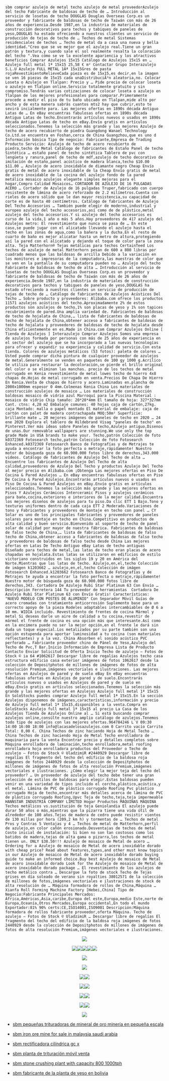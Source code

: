 
```
sbm comprar azulejo de metal techo azulejo de metal proveedorAzulejo del techo Fabricante de baldosas de techo de … Introducción al servicio de losetas de techo DOUGLAS Douglas Overseas Corp.es un proveedor y fabricante de baldosas de techo de Taiwán con más de 26 años de experiencia.Desde 1987,en la industria de materiales de construcción decorativos para techos y tabiques de paneles de yeso,DOUGLAS ha estado ofreciendo a nuestros clientes un servicio de producción de tejas de techo de … Techos de metal Sistemas residenciales de techos … Techo de metal da a casa una nueva y bella identidad."Creo que se ve mejor que el azulejo real.Tiene un gran patrón y textura,y cuando sale el sol realmente resalta la coloración del techo ".Vea cómo se ve la excelente apariencia y los atractivos beneficios Comprar Azulejos 15x15 Catálogo de Azulejos 15x15 en … Azulejo full metal 1ª 15x15 25,58 € m² Contactar Grupo Interazulejo S.L.U Azulejo FULL METAL 1Âª 15x15Gres de pasta rojaRevestimientoRelieveCada pieza es de 15x15,es decir,en la imagen se ven 16 piezas de 15x15 cada unaDistribuciÃ³n aleatoria,no. Colocar Loseta o Azulejo en Tlalpan: Precio y … Pide precio de colocar loseta o azulejo en Tlalpan online.Servicio totalmente gratuito y sin compromiso.Tendrás varias cotizaciones de colocar loseta o azulejo en Tlalpan de los mejores profesionales para comparar.Primeramente procede a medir el piso de tu baño ubicado en Tlalpan,mide alto por ancho y de esta manera sabrás cuantos mts2 hay que cubrir,esto te sevirá incialmente para. Las mejores ofertas en 1890s década Antiguo Latas de … En eBay encuentras fabulosas ofertas en 1890s década Antiguo Latas de techo.Encontrarás artículos nuevos o usados en 1890s década Antiguo Latas de techo en eBay.Envío gratis en artículos seleccionados.Tenemos la selección más grande y las mejores Azulejo de techo de acero recubierto de piedra Guangdong Wanael Technology Co.Ltd.se encuentra en Foshan,cerca de China Guangzhou,que es uno d Información básica Tipo de negocio: Fabricante,Empresa de Trading Producto Servicio: Azulejo de techo de acero recubierto de piedra,techo de Metal Catálogo de fabricantes de Estaño Panel de techo Sintética … estaño panel de techo sintética Tablero de pvc con lengüeta y ranura,panel de techo de mdf,azulejo de techo decorativo de imitación de estaño,panel acústico de madera blanca,techo $10.00 $11.00 … Azulejo de acero inoxidable de diamante negro Cheap Envío gratis de metal de acero inoxidable de la Cheap Envío gratis de metal de acero inoxidable de la cocina del azulejo fondo de la pared metálica mosaico azulejos elegante simples mejoras para el hogar,Compro Calidad Mosaicos… CORTADOR DE AZULEJO DE 16 PULGADAS ACERO … Cortador de Azulejo de 16 pulgadas Truper,fabricado con cuerpo resistente de lámina de acero reforzado de 2.2 milímetros.Cuenta con rieles de acero sólido que le dan mayor resistencia,su capacidad de corte es de hasta 40 centímetros. Catálogo de fabricantes de Azulejo Del Techo Accesorios … También puede elegir de moderno,industrial y europeo azulejo del techo accesorios,así como de de plástico,metal azulejo del techo accesorios.Y si azulejo del techo accesorios es curso de la vida,1 año o más 5 años.Hay proveedores de 417 azulejo del Azulejos metro: El revestimiento que nunca se pasa de … En este caso,se puede jugar con el alicatado llevando el azulejo hasta el techo en las zonas de agua,como la bañera y la ducha.En el resto de cuarto de baño es mejor alicatar hasta un metro de altura,protegiendo así la pared con el alicatado y dejando el toque de color para la zona alta. Teja Matterhorn® Tejas metálicas para techos CertainTeed Los techos de azulejo de metal Matterhorn pesan de 600 a 800 libras por cuadrado menos que las baldosas de arcilla Debido a la variación en los monitores e impresoras de la computadora,las muestras de color que se ven en la pantalla de su computadora pueden no … Azulejo del techo Fabricante de baldosas de techo de alta … Introducción al servicio de losetas de techo DOUGLAS Douglas Overseas Corp.es un proveedor y fabricante de baldosas de techo de Taiwán con más de 26 años de experiencia.Desde 1987,en la industria de materiales de construcción decorativos para techos y tabiques de paneles de yeso,DOUGLAS ha estado ofreciendo a nuestros clientes un servicio de producción de tejas de techo de … Catálogo de fabricantes de Azulejos Acústicos Del Techo … Sobre producto y proveedores: Alibaba.com ofrece los productos 11571 azulejos acústicos del techo.Aproximadamente 2% de estos productos son azulejos de techo,1% son placas de yeso y 1% son tapices recubrimiento de pared.Una amplia variedad de. Fabricantes de baldosas de techo de hojalata de China,… lista de fabricantes de baldosas de techo de hojalata de China,obtener acceso a fabricantes de baldosas de techo de hojalata y proveedores de baldosas de techo de hojalata desde China eficientemente en es.Made in China.com Comprar Azulejos Online [ Tienda de Azulejos ] Interazulejo Comprar Azulejos Somos una empresa de azulejos formada por personas con más de 25 años de experiencia en el sector del azulejo que se ha incorporado a las nuevas tecnologías para ofrecer y expandir su experiencia y calidad de servicio.Con esta tienda. Colores de azulejos metálicos (53 fotos): paleta de colores … Usted puede comprar dicha pintura de cualquier proveedor de azulejos de metal.Generalmente se venden en paquetes de 100 gy 1000 g.Acrilico Se utiliza para restaurar la decoloración,se pierde el brillo original del color o se eliminan las manchas. precio de los techos de metal corrugado en Kenia revestimiento de metal lowes techo de hierro 4x8 chapas de.Hojas de metal corrugado en venta.Precios De Chapa De Hierro En Kenia.Venta de chapas de hierro y acero.Laminadas en.plancha de 2000x1000mm espesor 0 4mm.Colmenas Kenia China Los materiales de construcción azulejos de mosaico … Los materiales de construcción baldosas mosaico de vidrio azul Marroquí para la Piscina Material : mosaico de vidrio Chip tamaño: 20*20*4mm El tamaño de hoja: 327*327mm Cant. ctns: 4,28 m2 Embalaje comunes: 40 hojas caja de cartón,27kg. caja Montado: malla o papel montado El material de embalaje: caja de cartón con palet de madera contrachapada MOQ:50m² Superficie: brillante mate … 20 mejores imágenes de paneles de techo en 2020 … 24 ene 2020 Explora el tablero de Hildebrand Visag "paneles de techo" en Pinterest.Ver más ideas sobre Paneles de techo,Azulejo antiguo,Disenos de unas.Our removable wallpapers are stunning.We use only the top grade Made in USA brands to make your. Techo,patrón Colección de foto k0372369 Fotosearch techo,patrón Colección de foto Fotosearch Enhanced.k0372369 Fotosearch Banco de Fotografías y de Metrajes te ayuda a encontrar la foto perfecta o metraje,rápidamente! Nuestro motor de búsqueda goza de 60.900.000 fotos libre de derechos,343.000 videos. Catálogo de fabricantes de Azulejo Del Techo de alta … Encuentre los fabricantes de Azulejo Del Techo de alta calidad,proveedores de Azulejo Del Techo y productos Azulejo Del Techo al mejor precio en Alibaba.com ¡Obtenga Las mejores ofertas en Piso De Cocina & Pared Azulejos … En eBay encuentras fabulosas ofertas en Piso De Cocina & Pared Azulejos.Encontrarás artículos nuevos o usados en Piso De Cocina & Pared Azulejos en eBay.Envío gratis en artículos seleccionados.Tenemos la selección más grande y las mejores ofertas en Pisos Y Azulejos Cerámicos Interceramic Pisos y azulejos cerámicos para bańo,cocina,exteriores e interiores de la mejor calidad.Encuentra los mejores diseńos de azulejos para tu piso.Da clic ETT 1 Bajo.Tono y texturas uniformes dentro de cada caja ETT 2 Moderado.Variaciones de tono y Fabricantes y proveedores de montaje en techo con panel … CY Solar es uno de los principales fabricantes y proveedores de paneles solares para montaje en techo en China.Competitivo en productos de alta calidad y buen servicio.Bienvenido al soporte de techo de panel solar de calidad por mayor de nuestra fábrica. Fabricantes de baldosas de falso techo de China,… lista de fabricantes de baldosas de falso techo de China,obtener acceso a fabricantes de baldosas de falso techo y proveedores de baldosas de falso techo desde China Las mejores ofertas en Latas De Techo Antiguo eBay Latas de techo antiguas Diseñado para techos de metal,las latas de techo eran placas de acero chapadas en hojalata.Estas latas se utilizaron en edificios de estilo victoriano construidos en los siglos 19 y 20 en América del Norte.Mientras que las latas de techo. Azulejo,en,el,techo Colección de imágen k1203662 … azulejo,en,el,techo Colección de imágen Fotosearch Enhanced.k1203662 Fotosearch Banco de Fotografías y de Metrajes te ayuda a encontrar la foto perfecta o metraje,rápidamente! Nuestro motor de búsqueda goza de 60.900.000 fotos libre de derechos,343. Cortadora De Azulejo Rubi Star Platinum 63 Con Envío … Descripción Ferretera 144 Tu proveedor de herramientas  Cortadora De Azulejo Rubi Star Platinum 63 con Envío Gratis! Características: "NUEVO MODELO CON POSTES DE ALUMINIO" Con Separador Móvil Guías de acero cromadas con tratamiento anticorrosión Suplemento base para un correcto apoyo de la pieza Rodeles adaptables intercambiables de Ø 6 a 10 mm. WIDIA incluido. Revestimiento de frentes de cocina Mármol y metal Si deseas darle un aire de calidad a tu cocina,revestir de mármol el frente de cocina es una opción más que interesante.Así como en la encimera puede no ser la mejor opción,en el frente le dará sin duda un toque especial.Los metalizados por su parte también son una opción estupenda para aportar luminosidad a tu cocina (son materiales reflectantes) y a la vez. China Absorben el sonido acústico PVC perforado … Fabricante proveedor chino de Pánel de Yeso,Azulejo del Techo de Pvc,T Bar.Inicio Información de Empresa Lista de Producto Contacto Enviar Solicitud de Oferta Inicio Techo de azulejo — Fotos de Stock © ia 64 #1062617 Descargar libre de regalías Azulejos techo casa estructura edificio casa exterior imágenes de fotos 1062617 desde la colección de Depositphotos de millones de imágenes de fotos de alta resolución Premium,imágenes vectoriales e ilustraciones. Las mejores ofertas en Azulejos de pared y de suelo eBay En eBay encuentras fabulosas ofertas en Azulejos de pared y de suelo.Encontrarás artículos nuevos o usados en Azulejos de pared y de suelo en eBay.Envío gratis en artículos seleccionados.Tenemos la selección más grande y las mejores ofertas en Azulejos Azulejo full metal 1ª 15x15 En SoloStocks puedes comprar Azulejo full metal 1ª 15x15.En la sección Azulejos disponemos de imágenes,características,información y precio de Azulejo full metal 1ª 15x15,disponibles a la venta.Compra en SoloStocks Azulejo full metal 1ª 15x15 al precio La Casa de los Azulejos Tienda de Azulejos Online al … Si está buscando comprar azulejos online,consúlte nuestro amplio catálogo de azulejos.Tenemos todo tipo de azulejos con las mejores ofertas.964784246 L V 09:30 14:00 16:00 18:00 info@lacasadelosazulejos.com 0 Carrito vacío Carrito Total: 0,00 €. China Techos de zinc haciendo Hoja de Metal Techo … China Techos de zinc haciendo Hoja de Metal Techo enrolladora de maquinaria para la venta Encontrar precio y detalles completos sobre Máquina enrolladora de laminación,techo enrolladora,metal roofing enrolladora hoja enrolladora productos del Proveedor o Techo de azulejo — Fotos de Stock © UladzimiR #2440929 Descargar libre de regalías El fragmento del techo del edificio de la baldosa roja imágenes de fotos 2440929 desde la colección de Depositphotos de millones de imágenes de fotos de alta resolución Premium,imágenes vectoriales e ilustraciones. ¿Cómo elegir la mejor teja del techo del proveedor? … Un proveedor de azulejo del techo debe tener una gran selección de estilos de baldosas para elegir.Estas baldosas pueden venir en una variedad de tipos incluido el corcho,plástico,acústica,y el metal. Lámina de PVC de plástico corrugado Roofing Pvc plástico corrugado Hoja de techo,encontrar más detalles acerca de lámina de PVC de plástico corrugado Roofing,Upvc Teja de techo,teja,teja impermeable HANNSTAR INDUSTRIA COMPANY LIMITED Hogar Productos MÁQUINAS MÁQUINA Techos metálicos vs.sustitución de teja Geniolandia El azulejo puede durar 50 años o más,mientras que la pizarra tiene una vida útil de alrededor de 100 años.Tejas de madera de cedro puede resistir vientos de 130 millas por hora (209,2 km h) y tormentas de … Techos de metal Pros y Contras 5 Ventajas y 4 … Techos de metal de Matterhorn,perfil de azulejo,en color cañón erosionado.Desventajas de techos de metal Costo inicial de instalación: Si bien no son tan costosos como los batidos de madera,tejas de alta gama o pizarra,los techos de metal tienen un. ONLY $38.50!!! Azulejo de mosaico de Metal de acero … Ordering for a Azulejo de mosaico de Metal de acero inoxidable dorado with cheap price? Read about features,types,and other must know topics in our Azulejo de mosaico de Metal de acero inoxidable dorado buying guide to make an informed choice.Buy best Azulejo de mosaico de Metal de acero inoxidable dorado Look for the Azulejo de mosaico de Metal de acero inoxidable dorado package … El revestimiento de los azulejos de techo metálico contra … Descargue la foto de stock Techo de Tejas grises en día soleado de verano sin royalties 38012571 de la colección de millones de fotos,imágenes vectoriales e ilustraciones de stock de alta resolución de … Máquina formadora de rollos de China,Máquina … Xianfa Roll Forming Machine Factory [Hebei,China] Tipo de Negocio:Fabricante Principales Mercados: África,Américas,Asia,caribe,Europa del este,Europa,medio Este,norte de Europa,Oceanía,Otros Mercados,Europa occidental,En todo el mundo Exportador:81% 90% certs:CE,ISO14001,ISO9001 Descripción:Máquina formadora de rollos fabricante proveedor,oferta Máquina. Techo de azulejo — Fotos de Stock © UladzimiR … Descargar libre de regalías El fragmento del techo del edificio de la baldosa roja imágenes de fotos 2440929 desde la colección de Depositphotos de millones de imágenes de fotos de alta resolución Premium,imágenes vectoriales e ilustraciones. 
```

<div align="center">

<a href="https://es-crusher.shibang-china.com/github&k=sbm+comprar+azulejo+de+metal+techo+azulejo+de+metal+proveedor"><img src="https://static.shibang-china.com/es/crusher/logo.jpg"></a>

<a href="https://es-crusher.shibang-china.com/github&k=sbm+comprar+azulejo+de+metal+techo+azulejo+de+metal+proveedor"><img src="https://static.shibang-china.com/es/crusher/index.jpg"></a><a href="https://es-crusher.shibang-china.com/material.htmlgithub&k=sbm+comprar+azulejo+de+metal+techo+azulejo+de+metal+proveedor"><img src="https://static.shibang-china.com/es/crusher/material.jpg"></a><a href="https://es-crusher.shibang-china.com/application.htmlgithub&k=sbm+comprar+azulejo+de+metal+techo+azulejo+de+metal+proveedor"><img src="https://static.shibang-china.com/es/crusher/application.jpg"></a><a href="https://es-crusher.shibang-china.com/aboutus.htmlgithub&k=sbm+comprar+azulejo+de+metal+techo+azulejo+de+metal+proveedor"><img src="https://static.shibang-china.com/es/crusher/aboutus.jpg"></a><a href="https://es-crusher.shibang-china.com/contact.htmlgithub&k=sbm+comprar+azulejo+de+metal+techo+azulejo+de+metal+proveedor"><img src="https://static.shibang-china.com/es/crusher/contact.jpg"></a>

<a href="https://es-crusher.shibang-china.com/github&k=sbm+comprar+azulejo+de+metal+techo+azulejo+de+metal+proveedor"><img src="https://static.shibang-china.com/es/crusher/banner.jpg"></a>

<a href="https://swt.shibang-china.com/github&k=sbm+comprar+azulejo+de+metal+techo+azulejo+de+metal+proveedor"><img src="https://static.shibang-china.com/es/crusher/text.jpg"></a>

<a href="https://swt.shibang-china.com/github&k=sbm+comprar+azulejo+de+metal+techo+azulejo+de+metal+proveedor"><img src="https://static.shibang-china.com/es/crusher/chat.jpg"></a><a href="https://es-crusher.shibang-china.com/contact.htmlgithub&k=sbm+comprar+azulejo+de+metal+techo+azulejo+de+metal+proveedor"><img src="https://static.shibang-china.com/es/crusher/message.jpg"></a>

<a href="https://es-crusher.shibang-china.com/products/pe.htmlgithub&k=sbm+comprar+azulejo+de+metal+techo+azulejo+de+metal+proveedor"><img src="https://static.shibang-china.com/es/crusher/pe.jpg"></a><a href="https://es-crusher.shibang-china.com/products/pf.htmlgithub&k=sbm+comprar+azulejo+de+metal+techo+azulejo+de+metal+proveedor"><img src="https://static.shibang-china.com/es/crusher/pf.jpg"></a>

<a href="https://es-crusher.shibang-china.com/products/hpt.htmlgithub&k=sbm+comprar+azulejo+de+metal+techo+azulejo+de+metal+proveedor"><img src="https://static.shibang-china.com/es/crusher/hpt.jpg"></a><a href="https://es-crusher.shibang-china.com/products/vsi.htmlgithub&k=sbm+comprar+azulejo+de+metal+techo+azulejo+de+metal+proveedor"><img src="https://static.shibang-china.com/es/crusher/vsi.jpg"></a>

<a href="https://es-crusher.shibang-china.com/products/klv.htmlgithub&k=sbm+comprar+azulejo+de+metal+techo+azulejo+de+metal+proveedor"><img src="https://static.shibang-china.com/es/crusher/klv.jpg"></a><a href="https://es-crusher.shibang-china.com/products/portable.htmlgithub&k=sbm+comprar+azulejo+de+metal+techo+azulejo+de+metal+proveedor"><img src="https://static.shibang-china.com/es/crusher/portable.jpg"></a>

<a href="https://swt.shibang-china.com/github&k=sbm+comprar+azulejo+de+metal+techo+azulejo+de+metal+proveedor"><img src="https://static.shibang-china.com/es/crusher/case.jpg"></a>

</div>


* [sbm pequeñas trituradoras de mineral de oro minería en pequeña escala](sbm%20peque%C3%B1as%20trituradoras%20de%20mineral%20de%20oro%20miner%C3%ADa%20en%20peque%C3%B1a%20escala.md)

* [sbm iron ore mine for sale in malaysia saudi arabia](sbm%20iron%20ore%20mine%20for%20sale%20in%20malaysia%20saudi%20arabia.md)

* [sbm rectificadora cilíndrica gc x](sbm%20rectificadora%20cil%C3%ADndrica%20gc%20x.md)

* [sbm planta de trituración móvil venta](sbm%20planta%20de%20trituraci%C3%B3n%20m%C3%B3vil%20venta.md)

* [sbm stone crushing plant with capacity 800 1000tph](sbm%20stone%20crushing%20plant%20with%20capacity%20800%201000tph.md)

* [sbm fabricante de la planta de yeso en bolivia](sbm%20fabricante%20de%20la%20planta%20de%20yeso%20en%20bolivia.md)